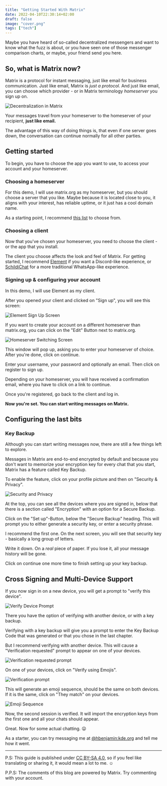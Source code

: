 ```yaml
---
title: "Getting Started With Matrix"
date: 2022-04-10T22:30:14+02:00
draft: false
image: "cover.png"
tags: ["tech"]
---
```

Maybe you have heard of so-called decentralized messengers and want to know what the fuzz is about, or you have seen one of those messenger comparison charts, or maybe, your friend send you here.

## So, what is Matrix now?
Matrix is a protocol for instant messaging, just like email for business communication.
Just like email, Matrix is *just a protocol*. And just like email, you can choose which provider - or in Matrix terminology *homeserver* you sign up on.

![Decentralization in Matrix](https://darkshark9k.netlify.app/p/getting-started-with-matrix/librewolf_2Cocyga7RZ.gif)

Your messages travel from your homeserver to the homeserver of your recipient, **just like email.**

The advantage of this way of doing things is, that even if one server goes down, the conversation can continue normally for all other parties.

## Getting started
To begin, you have to choose the app you want to use, to access your account and your homeserver.

### Choosing a homeserver
For this demo, I will use matrix.org as my homeserver, but you should choose a server that you like.
Maybe because it is located close to you, it aligns with your interest, has reliable uptime, or it just has a cool domain name.

As a starting point, I recommend [this list](https://joinmatrix.org/servers/) to choose from.

### Choosing a client
Now that you've chosen your homeserver, you need to choose the client - or the app that you install.

The client you choose affects the look and feel of Matrix.
For getting started, I recommend [Element](https://element.io/getting-started) if you want a Discord-like experience, or [SchildiChat](https://schildi.chat/) for a more traditional WhatsApp-like experience.

### Signing up & configuring your account
In this demo, I will use Element as my client.

After you opened your client and clicked on "Sign up", you will see this screen:

![Element Sign Up Screen](librewolf_qhgpU8PuHx.jpg)
  
If you want to create your account on a different homeserver than matrix.org, you can click on the "Edit" Button next to matrix.org.

![Homeserver Switching Screen](librewolf_UpdnYoQZwI.png)

This window will pop up, asking you to enter your homeserver of choice. After you're done, click on continue.

Enter your username, your password and optionally an email. Then click on register to sign up.

Depending on your homeserver, you will have received a confirmation email, where you have to click on a link to continue.

Once you're registered, go back to the client and log in.

**Now you're set. You can start writing messages on Matrix.**

## Configuring the last bits
### Key Backup
Although you can start writing messages now, there are still a few things left to explore.

Messages in Matrix are end-to-end encrypted by default and because you don't want to memorize your encryption key for every chat that you start, Matrix has a feature called Key Backup.

To enable the feature, click on your profile picture and then on "Security & Privacy".

![Security and Privacy](librewolf_Mwv0vkAjFp.png)

At the top, you can see all the devices where you are signed in, below that there is a section called "Encryption" with an option for a Secure Backup.

Click on the "Set up"-Button, below the "Secure Backup" heading.
This will prompt you to either generate a security key, or enter a security phrase.

I recommend the first one. 
On the next screen, you will see that security key - basically a long group of letters.

Write it down. On a *real* piece of paper. If you lose it, all your message history will be gone.

Click on continue one more time to finish setting up your key backup.

## Cross Signing and Multi-Device Support
If you now sign in on a new device, you will get a prompt to "verify this device".

![Verify Device Prompt](librewolf_3b83yss4ib.png)

There you have the option of verifying with another device, or with a key backup.

Verifying with a key backup will give you a prompt to enter the Key Backup Code that was generated or that you chose in the last chapter.

But I recommend verifying with another device. This will cause a "Verification requested" prompt to appear on one of your devices.

![Verification requested prompt](librewolf_wbiIKloNLP.png)
 
On one of your devices, click on "Verify using Emojis".

![Verification prompt](msedge_oHZUiHI4Mx.png)

This will generate an emoji sequence, should be the same on both devices. If it is the same, click on "They match" on your devices.

![Emoji Sequence](msedge_OSrJM5OIbi.png)

Now, the second session is verified. It will import the encryption keys from the first one and all your chats should appear.

Great. Now for some actual chatting. 😛

As a starter, you can try messaging me at [@hbenjamin:kde.org](https://matrix.to/#/@hbenjamin:kde.org) and tell me how it went.

* * *

P.S: This guide is published under [CC BY-SA 4.0](https://creativecommons.org/licenses/by-sa/4.0/), so if you feel like translating or sharing it, it would mean a lot to me. ☺

P.P.S: The comments of this blog are powered by Matrix. Try commenting with your account.
